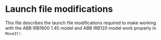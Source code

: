 # Launch file modifications

This file describes the launch file modifications required to make working with the ABB IRB1600 1.45 model and ABB IRB120 model work properly in `MoveIt!`.

